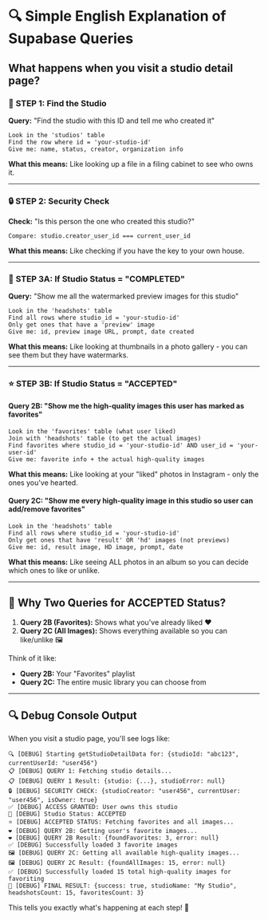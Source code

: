 # 🔍 Simple English Explanation of Supabase Queries

## What happens when you visit a studio detail page?

### 🎯 **STEP 1: Find the Studio**
**Query:** "Find the studio with this ID and tell me who created it"
```
Look in the 'studios' table
Find the row where id = 'your-studio-id'
Give me: name, status, creator, organization info
```
**What this means:** Like looking up a file in a filing cabinet to see who owns it.

---

### 🔒 **STEP 2: Security Check**
**Check:** "Is this person the one who created this studio?"
```
Compare: studio.creator_user_id === current_user_id
```
**What this means:** Like checking if you have the key to your own house.

---

### 🎨 **STEP 3A: If Studio Status = "COMPLETED"**
**Query:** "Show me all the watermarked preview images for this studio"
```
Look in the 'headshots' table
Find all rows where studio_id = 'your-studio-id'
Only get ones that have a 'preview' image
Give me: id, preview image URL, prompt, date created
```
**What this means:** Like looking at thumbnails in a photo gallery - you can see them but they have watermarks.

---

### ⭐ **STEP 3B: If Studio Status = "ACCEPTED"**

#### **Query 2B:** "Show me the high-quality images this user has marked as favorites"
```
Look in the 'favorites' table (what user liked)
Join with 'headshots' table (to get the actual images)
Find favorites where studio_id = 'your-studio-id' AND user_id = 'your-user-id'
Give me: favorite info + the actual high-quality images
```
**What this means:** Like looking at your "liked" photos in Instagram - only the ones you've hearted.

#### **Query 2C:** "Show me every high-quality image in this studio so user can add/remove favorites"
```
Look in the 'headshots' table
Find all rows where studio_id = 'your-studio-id'
Only get ones that have 'result' OR 'hd' images (not previews)
Give me: id, result image, HD image, prompt, date
```
**What this means:** Like seeing ALL photos in an album so you can decide which ones to like or unlike.

---

## 🎯 **Why Two Queries for ACCEPTED Status?**

1. **Query 2B (Favorites):** Shows what you've already liked ❤️
2. **Query 2C (All Images):** Shows everything available so you can like/unlike 🖼️

Think of it like:
- **Query 2B:** Your "Favorites" playlist
- **Query 2C:** The entire music library you can choose from

---

## 🔍 **Debug Console Output**

When you visit a studio page, you'll see logs like:
```
🔍 [DEBUG] Starting getStudioDetailData for: {studioId: "abc123", currentUserId: "user456"}
📋 [DEBUG] QUERY 1: Fetching studio details...
📋 [DEBUG] QUERY 1 Result: {studio: {...}, studioError: null}
🔒 [DEBUG] SECURITY CHECK: {studioCreator: "user456", currentUser: "user456", isOwner: true}
✅ [DEBUG] ACCESS GRANTED: User owns this studio
🎨 [DEBUG] Studio Status: ACCEPTED
⭐ [DEBUG] ACCEPTED STATUS: Fetching favorites and all images...
❤️ [DEBUG] QUERY 2B: Getting user's favorite images...
❤️ [DEBUG] QUERY 2B Result: {foundFavorites: 3, error: null}
✅ [DEBUG] Successfully loaded 3 favorite images
🖼️ [DEBUG] QUERY 2C: Getting all available high-quality images...
🖼️ [DEBUG] QUERY 2C Result: {foundAllImages: 15, error: null}
✅ [DEBUG] Successfully loaded 15 total high-quality images for favoriting
🎉 [DEBUG] FINAL RESULT: {success: true, studioName: "My Studio", headshotsCount: 15, favoritesCount: 3}
```

This tells you exactly what's happening at each step! 🚀
